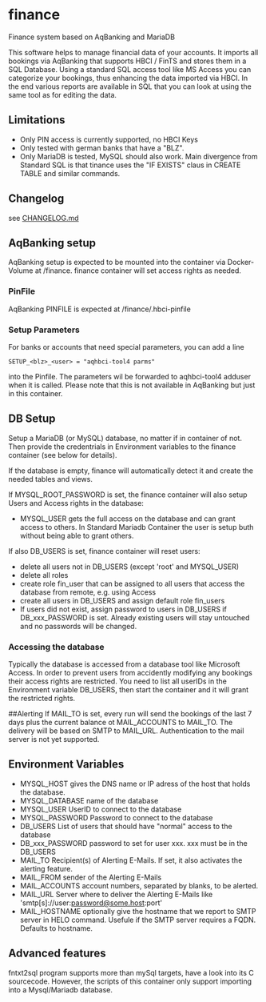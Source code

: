 # finance
Finance system based on AqBanking and MariaDB

This software helps to manage financial data of your accounts. It imports all
bookings via AqBanking that supports HBCI / FinTS and stores them in a SQL
Database. Using a standard SQL access tool like MS Access you can categorize
your bookings, thus enhancing the data imported via HBCI. In the end various
reports are available in SQL that you can look at using the same tool as for
editing the data.

## Limitations
* Only PIN access is currently supported, no HBCI Keys
* Only tested with german banks that have a "BLZ". 
* Only MariaDB is tested, MySQL should also work. Main divergence from
  Standard SQL is that tinance uses the "IF EXISTS" claus in CREATE TABLE and
  similar commands.

## Changelog
see [CHANGELOG.md](CHANGELOG.md)

## AqBanking setup
AqBanking setup is expected to be mounted into the container via Docker-Volume
at /finance. finance container will set access rights as needed.
### PinFile
AqBanking PINFILE is expected at /finance/.hbci-pinfile
### Setup Parameters
For banks or accounts that need special parameters, you can add a line 
```
SETUP_<blz>_<user> = "aqhbci-tool4 parms"
```
into the Pinfile. The parameters wil be forwarded to aqhbci-tool4 adduser when
it is called. Please note that this is not available in AqBanking but just in
this container.

## DB Setup
Setup a MariaDB (or MySQL) database, no matter if in container of not. 
Then provide the credentrials in Environment variables to the finance container
(see below for details).

If the database is empty, finance will automatically detect it and create the
needed tables and views.

If MYSQL_ROOT_PASSWORD is set, the finance container will also setup Users and
Access rights in the database:
* MYSQL_USER gets the full access on the database and can grant access to
  others. In Standard Mariadb Container the user is setup buth without being
  able to grant others.
  
If also DB_USERS is set, finance container will reset users:
* delete all users not in DB_USERS (except 'root' and MYSQL_USER)
* delete all roles
* create role fin_user that can be assigned to all users that access the
  database
  from remote, e.g. using Access
* create all users in DB_USERS and assign default role fin_users
* If users did not exist, assign password to users in DB_USERS if
  DB_xxx_PASSWORD is set. Already existing users will stay untouched and no
  passwords will be changed.

### Accessing the database
Typically the database is accessed from a database tool like Microsoft Access.
In order to prevent users from accidently modifying any bookings their access
rights are restricted. You need to list all userIDs in the Environment variable
DB_USERS, then start the container and it will grant the restricted rights.

##Alerting
If MAIL_TO is set, every run will send the bookings of the last 7 days plus the
current balance ot MAIL_ACCOUNTS to MAIL_TO. The delivery will be based on SMTP
to MAIL_URL. Authentication to the mail server is not yet supported.

## Environment Variables
* MYSQL_HOST gives the DNS name or IP adress of the host that holds the database.
* MYSQL_DATABASE name of the database
* MYSQL_USER UserID to connect to the database
* MYSQL_PASSWORD Password to connect to the database
* DB_USERS List of users that should have "normal" access to the database
* DB_xxx_PASSWORD password to set for user xxx. xxx must be in the DB_USERS
* MAIL_TO Recipient(s) of Alerting E-Mails. If set, it also activates the
  alerting feature.
* MAIL_FROM sender of the Alerting E-Mails
* MAIL_ACCOUNTS account numbers, separated by blanks, to be alerted.
* MAIL_URL Server where to deliver the Alerting E-Mails like
  'smtp[s]://user:password@some.host:port'
* MAIL_HOSTNAME optionally give the hostname that we report to SMTP server in
  HELO command. Usefule if the SMTP server requires a FQDN. Defaults to
  hostname.

## Advanced features
fntxt2sql program supports more than mySql targets, have a look into its C
sourcecode. However, the scripts of this container only support importing into
a Mysql/Mariadb database.

